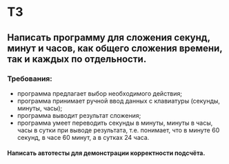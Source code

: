 # ТЗ
## Написать программу для сложения секунд, минут и часов, как общего сложения времени, так и каждых по отдельности.
### Требования:
- программа предлагает выбор необходимого действия;
- программа принимает ручной ввод данных с клавиатуры (секунды, минуты, часы);
- программа выводит результат сложения;
- программа умеет переводить секунды в минуты, минуты в часы, часы в сутки при выводе результата, т.е. понимает, что в минуте 60 секунд, в часе 60 минут, а в сутках 24 часа.
#### Написать автотесты для демонстрации корректности подсчёта.
